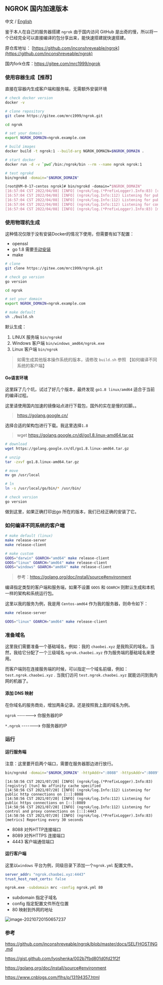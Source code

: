 ## NGROK 国内加速版本



中文 / [English](./README.md)

鉴于本人在自己的服务器搭建 `ngrok` 由于国内访问 GitHub 是出奇的慢，所以将一个已经完全可以直接编译的包分享出来，能快速搭建就快速搭建。



原仓库地址： [https://github.com/inconshreveable/ngrok](https://github.com/inconshreveable/ngrok)

国内fork仓库：https://gitee.com/mrc1999/ngrok



### 使用容器生成【推荐】

直接在容器内生成客户端和服务端，无需额外安装环境

```bash
# check docker version
docker -v

# clone repository
git clone https://gitee.com/mrc1999/ngrok.git

cd ngrok

# set your domain
export NGROK_DOMAIN=ngrok.example.com

# build images
docker build -t ngrok:1 --build-arg NGROK_DOMAIN=$NGROK_DOMAIN .

# start docker
docker run -d -v `pwd`/bin:/ngrok/bin --rm --name ngrok ngrok:1

# test ngrokd
bin/ngrokd -domain="$NGROK_DOMAIN"
```



```tex
[root@VM-0-17-centos ngrok]# bin/ngrokd -domain="$NGROK_DOMAIN"
[16:57:04 CST 2022/04/08] [INFO] (ngrok/log.(*PrefixLogger).Info:83) [registry] [tun] No affinity cache specified
[16:57:04 CST 2022/04/08] [INFO] (ngrok/log.Info:112) Listening for public http connections on [::]:80
[16:57:04 CST 2022/04/08] [INFO] (ngrok/log.Info:112) Listening for public https connections on [::]:443
[16:57:04 CST 2022/04/08] [INFO] (ngrok/log.Info:112) Listening for control and proxy connections on [::]:4443
[16:57:04 CST 2022/04/08] [INFO] (ngrok/log.(*PrefixLogger).Info:83) [metrics] Reporting every 30 seconds

```



### 使用物理机生成

这种情况仅限于没有安装Docker的情况下使用，但需要有如下配置：

- openssl
- go 1.8 需要[手动安装]()
- make

```bash
# clone
git clone https://gitee.com/mrc1999/ngrok.git

# check go version
go version

cd ngrok

# set your domain
export NGROK_DOMAIN=ngrok.example.com

# make default
sh ./build.sh
```



默认生成：

1. LINUX 服务端 `bin/ngrokd`
2. Windows 客户端 `bin/windows_amd64/ngrok.exe`
3. Linux 客户端 `bin/ngrok`

> 如需生成其他版本操作系统的版本，请修改 `build.sh` 参照 【如何编译不同系统的客户端】



#### Go语言环境

这里踩了几个坑，试过了好几个版本，最终发现 `go1.8 linux/amd64` 适合于当前的编译过程。

这里请使用国内加速的镜像站点进行下载包，国外的实在是慢的扣脚。。

> https://golang.google.cn/

选择合适的架构包进行下载。我这里选择`1.8`

> wget https://golang.google.cn/dl/go1.8.linux-amd64.tar.gz


```bash
# download
wget https://golang.google.cn/dl/go1.8.linux-amd64.tar.gz

# unzip
tar -zxvf go1.8.linux-amd64.tar.gz

# move
mv go /usr/local

# ln
ln -s /usr/local/go/bin/* /usr/bin/

# check version
go version
```

做到这里，如果正确打印出go 所在的版本，我们已经正确的安装了它。



### 如何编译不同系统的客户端

```bash
# make default (linux)
make release-server
make release-client

# make custom
GOOS="darwin" GOARCH="amd64" make release-client
GOOS="linux" GOARCH="amd64" make release-client
GOOS="windows" GOARCH="amd64" make release-client
```

> 参考：https://golang.org/doc/install/source#environment

编译指定类型的客户端和服务端，如果不设置 `GOOS` 和 `GOARCH` 则默认生成和本机一样的架构和系统运行包。

这里以我的服务为例，我是用 `Centos-amd64` 作为我的服务器，则命令如下：

```bash
make release-server

GOOS="linux" GOARCH="amd64" make release-client
```



### 准备域名

这里我们需要准备一个基础域名，例如：我的 `chaobei.xyz` 是我购买的域名，当然，我给它分配了一个三级域名 `ngrok.chaobei.xyz` 作为服务端的基础域名来使用。



而客户端则在连接服务端的时候，可以指定一个域名前缀，例如：`test.ngrok.chaobei.xyz` . 当我们访问 `test.ngrok.chaobei.xyz`  就能访问到我内网的机器了。



#### 添加 DNS 映射

在你域名的服务商处，增加两条记录。还是按照我上面的域名为例。

`ngrok` -------> 你服务器的IP

`*.ngrok` -------> 你服务器的IP



### 运行

#### 运行服务端

注意：这里要开启两个端口，需要在服务器那边进行放行。

```bash
bin/ngrokd -domain="$NGROK_DOMAIN" -httpAddr=":8088" -httpsAddr=":8089"
```

```
[14:58:56 CST 2021/07/20] [INFO] (ngrok/log.(*PrefixLogger).Info:83) [registry] [tun] No affinity cache specified
[14:58:56 CST 2021/07/20] [INFO] (ngrok/log.Info:112) Listening for public http connections on [::]:8088
[14:58:56 CST 2021/07/20] [INFO] (ngrok/log.Info:112) Listening for public https connections on [::]:8089
[14:58:56 CST 2021/07/20] [INFO] (ngrok/log.Info:112) Listening for control and proxy connections on [::]:4443
[14:58:56 CST 2021/07/20] [INFO] (ngrok/log.(*PrefixLogger).Info:83) [metrics] Reporting every 30 seconds
```

- 8088 对外HTTP连接端口
- 8089 对外HTTPS 连接端口
- 4443 客户端通信端口



#### 运行客户端

这里以`windows` 平台为例，同级目录下添加一个`ngrok.yml` 配置文件。

```yaml
server_addr: "ngrok.chaobei.xyz:4443"  
trust_host_root_certs: false
```

```cmd
ngrok.exe -subdomain mrc -config ngrok.yml 80
```

- subdomain 指定子域名
- config 指定配置文件所在位置
- 80 映射到外网的地址

![image-20210720150657237](https://file.chaobei.xyz/20210720150657.png_imagess)



### 参考

https://github.com/inconshreveable/ngrok/blob/master/docs/SELFHOSTING.md

https://gist.github.com/lyoshenka/002b7fbd801d0fd21f2f

https://golang.org/doc/install/source#environment

https://www.cnblogs.com/flhs/p/13194357.html